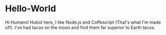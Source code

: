 # Hello-World


Hi Humans!
Hubot here, I like Node.js and Coffescript (That's what I'm made of!).
I've had tacos on the moon and find them far superior to Earth tacos. 
